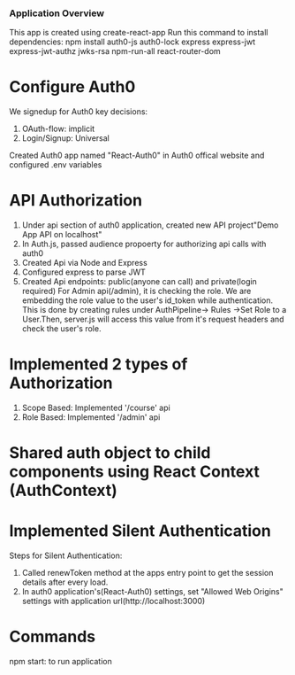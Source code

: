 ### Application Overview

This app is created using create-react-app
Run this command to install dependencies: npm install auth0-js auth0-lock express express-jwt express-jwt-authz jwks-rsa npm-run-all react-router-dom

# Configure Auth0

We signedup for Auth0
key decisions:

1.  OAuth-flow: implicit
2.  Login/Signup: Universal

Created Auth0 app named "React-Auth0" in Auth0 offical website and configured .env variables

# API Authorization

1.  Under api section of auth0 application, created new API project"Demo App API on localhost"
2.  In Auth.js, passed audience propoerty for authorizing api calls with auth0
3.  Created Api via Node and Express
4.  Configured express to parse JWT
5.  Created Api endpoints: public(anyone can call) and private(login required)
    For Admin api(/admin), it is checking the role. We are embedding the role value to the user's id_token while authentication. This is done by creating rules under AuthPipeline-> Rules ->Set Role to a User.Then, server.js will access this value from it's request headers and check the user's role.

# Implemented 2 types of Authorization

1. Scope Based: Implemented '/course' api
2. Role Based: Implemented '/admin' api

# Shared auth object to child components using React Context (AuthContext)

# Implemented Silent Authentication

Steps for Silent Authentication:

1. Called renewToken method at the apps entry point to get the session details after every load.
2. In auth0 application's(React-Auth0) settings, set "Allowed Web Origins" settings with application url(http://localhost:3000)

# Commands

npm start: to run application
